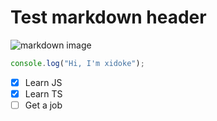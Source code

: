 # Test markdown header

![markdown image](https://upload.wikimedia.org/wikipedia/commons/thumb/4/48/Markdown-mark.svg/350px-Markdown-mark.svg.png)

``` js
console.log("Hi, I'm xidoke");
```

- [X] Learn JS
- [X] Learn TS
- [ ] Get a job
